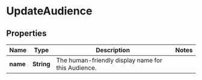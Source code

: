 

# UpdateAudience

## Properties

Name | Type | Description | Notes
------------ | ------------- | ------------- | -------------
**name** | **String** | The human-friendly display name for this Audience. | 



